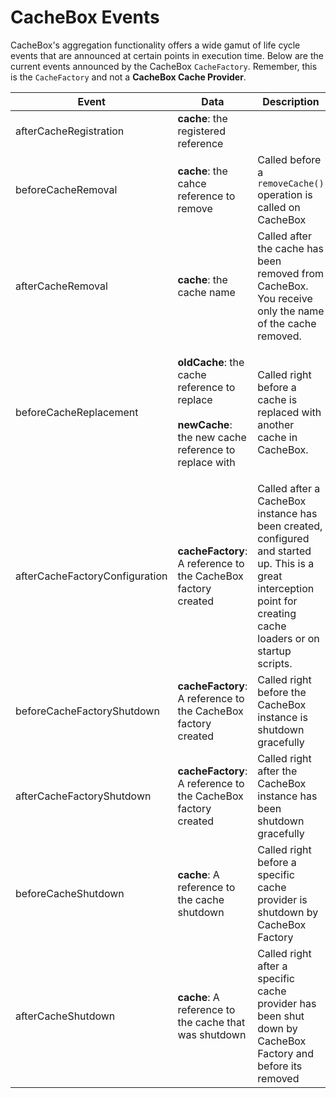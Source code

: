 # CacheBox Events

CacheBox's aggregation functionality offers a wide gamut of life cycle events that are announced at certain points in execution time. Below are the current events announced by the CacheBox `CacheFactory`. Remember, this is the `CacheFactory` and not a **CacheBox Cache Provider**.

| Event                          | Data                                                                                                                                       | Description                                                                                                                                                        |
| ------------------------------ | ------------------------------------------------------------------------------------------------------------------------------------------ | ------------------------------------------------------------------------------------------------------------------------------------------------------------------ |
| afterCacheRegistration         | **cache**: the registered reference                                                                                                        |                                                                                                                                                                    |
| beforeCacheRemoval             | **cache**: the cahce reference to remove                                                                                                   | Called before a `removeCache()` operation is called on CacheBox                                                                                                    |
| afterCacheRemoval              | **cache**: the cache name                                                                                                                  | Called after the cache has been removed from CacheBox. You receive only the name of the cache removed.                                                             |
| beforeCacheReplacement         | <p><strong>oldCache</strong>: the cache reference to replace<br><br><strong>newCache</strong>: the new cache reference to replace with</p> | Called right before a cache is replaced with another cache in CacheBox.                                                                                            |
| afterCacheFactoryConfiguration | **cacheFactory**: A reference to the CacheBox factory created                                                                              | Called after a CacheBox instance has been created, configured and started up. This is a great interception point for creating cache loaders or on startup scripts. |
| beforeCacheFactoryShutdown     | **cacheFactory**: A reference to the CacheBox factory created                                                                              | Called right before the CacheBox instance is shutdown gracefully                                                                                                   |
| afterCacheFactoryShutdown      | **cacheFactory**: A reference to the CacheBox factory created                                                                              | Called right after the CacheBox instance has been shutdown gracefully                                                                                              |
| beforeCacheShutdown            | **cache**: A reference to the cache shutdown                                                                                               | Called right before a specific cache provider is shutdown by CacheBox Factory                                                                                      |
| afterCacheShutdown             | **cache**: A reference to the cache that was shutdown                                                                                      | Called right after a specific cache provider has been shut down by CacheBox Factory and before its removed                                                         |
